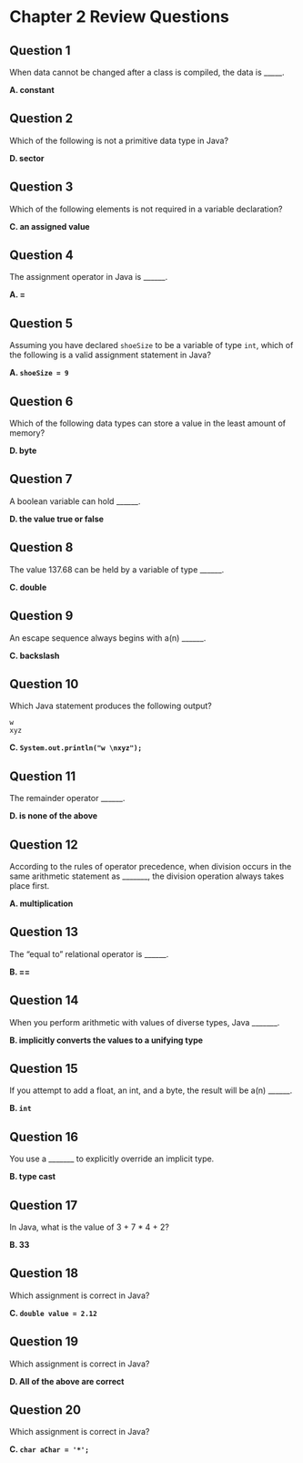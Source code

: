 # Chapter 2 Review Questions
## Question 1
When data cannot be changed after a class is compiled, the data is _____.

**A. constant**
## Question 2
Which of the following is not a primitive data type in Java?

**D. sector**
## Question 3
Which of the following elements is not required in a variable declaration?

**C. an assigned value**
## Question 4
The assignment operator in Java is ______.
 
**A. =**
## Question 5
Assuming you have declared ```shoeSize``` to be a variable of type ```int```, which of the
following is a valid assignment statement in Java?

**A. ```shoeSize = 9```**
## Question 6
Which of the following data types can store a value in the least amount of memory?

**D. byte**
## Question 7
A boolean variable can hold ______.

**D. the value true or false**

## Question 8
 The value 137.68 can be held by a variable of type ______.

**C. double**
## Question 9
An escape sequence always begins with a(n) ______.

**C. backslash**
## Question 10
Which Java statement produces the following output?
```
w 
xyz
```

**C. ```System.out.println("w \nxyz");```**
## Question 11
The remainder operator ______.
 
**D. is none of the above**
## Question 12
According to the rules of operator precedence, when division occurs in the same
arithmetic statement as _______, the division operation always takes
place first.

**A. multiplication**
## Question 13
The “equal to” relational operator is ______.

**B. ==**
## Question 14
When you perform arithmetic with values of diverse types, Java _______.

**B. implicitly converts the values to a unifying type**

## Question 15
If you attempt to add a float, an int, and a byte, the result will be
a(n) ______.

**B. ```int```**
## Question 16
You use a _______ to explicitly override an implicit type.

**B. type cast**
## Question 17
In Java, what is the value of 3 + 7 * 4 + 2?

**B. 33**
## Question 18
Which assignment is correct in Java?

**C. ```double value = 2.12```**
## Question 19
Which assignment is correct in Java?

**D. All of the above are correct**
## Question 20
Which assignment is correct in Java?

**C. ```char aChar = '*';```**